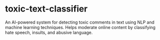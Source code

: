 # toxic-text-classifier
An AI-powered system for detecting toxic comments in text using NLP and machine learning techniques. Helps moderate online content by classifying hate speech, insults, and abusive language.
